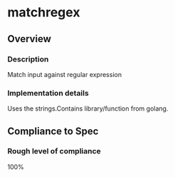 # matchregex

## Overview

### Description
Match input against regular expression

### Implementation details
Uses the strings.Contains library/function from golang.

## Compliance to Spec

### Rough level of compliance  

100%